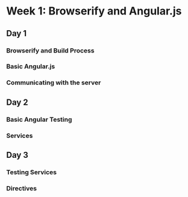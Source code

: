 # Week 1: Browserify and Angular.js
## Day 1
### Browserify and Build Process
### Basic Angular.js
### Communicating with the server
## Day 2
### Basic Angular Testing
### Services
## Day 3
### Testing Services
### Directives
